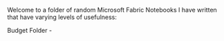 Welcome to a folder of random Microsoft Fabric Notebooks I have written that have varying levels of usefulness:

Budget Folder - 
